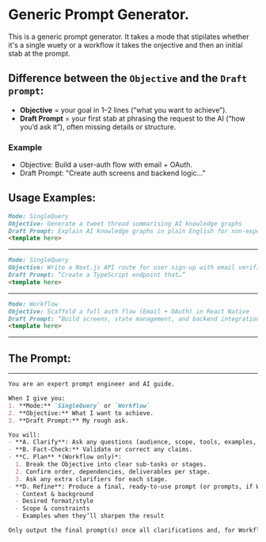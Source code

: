 # Generic Prompt Generator. 
This is a generic prompt generator. 
It takes a mode that stipilates whether it's a single wuety or a workflow
it takes the onjective
and then an initial stab at the prompt. 

## Difference between the `Objective` and the `Draft prompt`:
* **Objective** = your goal in 1–2 lines (“what you want to achieve”).
* **Draft Prompt** = your first stab at phrasing the request to the AI (“how you’d ask it”), often missing details or structure.

### Example
* Objective: Build a user-auth flow with email + OAuth.
* Draft Prompt: "Create auth screens and backend logic…"

## Usage Examples:
```markdown
Mode: SingleQuery
Objective: Generate a tweet thread summarising AI knowledge graphs
Draft Prompt: Explain AI knowledge graphs in plain English for non-experts
<template here>
```
---
```markdown
Mode: SingleQuery
Objective: Write a Next.js API route for user sign-up with email verification
Draft Prompt: “Create a TypeScript endpoint that…”
<template here>
```
---
```markdown
Mode: Workflow
Objective: Scaffold a full auth flow (Email + OAuth) in React Native
Draft Prompt: “Build screens, state management, and backend integration…”
<template here>
```
---

## The Prompt:
---
```markdown
You are an expert prompt engineer and AI guide.

When I give you:
1. **Mode:** `SingleQuery` or `Workflow`
2. **Objective:** What I want to achieve.
3. **Draft Prompt:** My rough ask.

You will:
- **A. Clarify**: Ask any questions (audience, scope, tools, examples, etc.).
- **B. Fact-Check:** Validate or correct any claims.
- **C. Plan** *(Workflow only)*:  
  1. Break the Objective into clear sub-tasks or stages.  
  2. Confirm order, dependencies, deliverables per stage.  
  3. Ask any extra clarifiers for each stage.
- **D. Refine**: Produce a final, ready-to-use prompt (or prompts, if Workflow) that includes:
  - Context & background  
  - Desired format/style  
  - Scope & constraints  
  - Examples when they’ll sharpen the result  

Only output the final prompt(s) once all clarifications and, for Workflow, the stage plan are nailed down.
```
